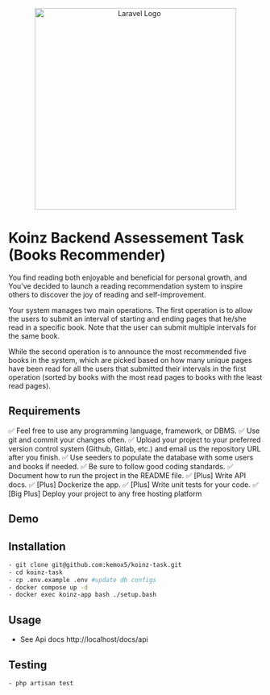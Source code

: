 <p align="center"><a href="https://laravel.com" target="_blank"><img src="https://koinz.app/assets/images/src/assets/Logo_Logo%20Orange.6f311d40.png" width="400" alt="Laravel Logo"></a></p>


# Koinz Backend Assessement Task (Books Recommender)

You find reading both enjoyable and beneficial for personal growth, and You've decided to launch a reading recommendation system to inspire others to discover the
joy of reading and self-improvement.

Your system manages two main operations. The first operation is to allow the users to submit an interval of starting and ending pages that he/she read in a specific
book. Note that the user can submit multiple intervals for the same book.

While the second operation is to announce the most recommended five books in the system, which are picked based on how many unique pages have been read for
all the users that submitted their intervals in the first operation (sorted by books with the most read pages to books with the least read pages).


## Requirements

:white_check_mark: Feel free to use any programming language, framework, or DBMS.
:white_check_mark: Use git and commit your changes often.
:white_check_mark: Upload your project to your preferred version control system (Github, Gitlab, etc.) and email us the repository URL after you finish.
:white_check_mark: Use seeders to populate the database with some users and books if needed.
:white_check_mark: Be sure to follow good coding standards.
:white_check_mark: Document how to run the project in the README file.
:white_check_mark: [Plus] Write API docs.
:white_check_mark: [Plus] Dockerize the app.
:white_check_mark: [Plus] Write unit tests for your code.
:white_check_mark: [Big Plus] Deploy your project to any free hosting platform


## Demo



## Installation

```bash
- git clone git@github.com:kemox5/koinz-task.git
- cd koinz-task
- cp .env.example .env #update db configs
- docker compose up -d
- docker exec koinz-app bash ./setup.bash
```

## Usage
- See Api docs http://localhost/docs/api


## Testing
```bash
- php artisan test
```
